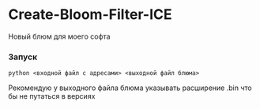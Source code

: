 # Create-Bloom-Filter-ICE
 Новый блюм для моего софта

### Запуск
    python <входной файл с адресами> <выходной файл блюма>

Рекомендую у выходного файла блюма указывать расширение .bin что бы не путаться в версиях
